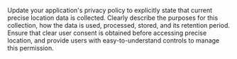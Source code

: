 Update your application's privacy policy to explicitly state that current precise location data is collected. Clearly describe the purposes for this collection, how the data is used, processed, stored, and its retention period. Ensure that clear user consent is obtained before accessing precise location, and provide users with easy-to-understand controls to manage this permission.
